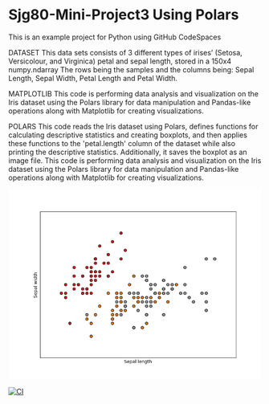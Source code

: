 # Sjg80-Mini-Project3 Using Polars
This is an example project for Python using GitHub CodeSpaces

DATASET
This data sets consists of 3 different types of irises’ (Setosa, Versicolour, and Virginica) petal and sepal length, stored in a 150x4 numpy.ndarray
The rows being the samples and the columns being: Sepal Length, Sepal Width, Petal Length and Petal Width.

MATPLOTLIB
This code is performing data analysis and visualization on the Iris dataset using the Polars library for data manipulation and Pandas-like operations along with Matplotlib for creating visualizations.

POLARS
This code reads the Iris dataset using Polars, defines functions for calculating descriptive statistics and creating boxplots, and then applies these functions to the 'petal.length' column of the dataset while also printing the descriptive statistics. Additionally, it saves the boxplot as an image file.
This code is performing data analysis and visualization on the Iris dataset using the Polars library for data manipulation and Pandas-like operations along with Matplotlib for creating visualizations.

![image](https://github.com/nogibjj/Sjg80-Mini-Project3Polars/blob/364e91212a91c596e07fe15e4e8812072163458f/sphx_glr_plot_iris_dataset.png)


[![CI](https://github.com/nogibjj/Sjg80-Mini-Project2/actions/workflows/main.yml/badge.svg)](https://github.com/nogibjj/Sjg80-Mini-Project2/actions/workflows/main.yml)
